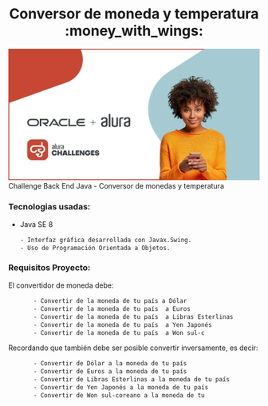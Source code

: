 <h1 align="center">Conversor de moneda y temperatura :money_with_wings:</h1>

![](https://raw.githubusercontent.com/EduardoUT/ConversorMoneda-ONE-Alura_Challenge/master/src/Imagenes/challengeImage.jpg) Challenge Back End Java - Conversor de monedas y temperatura 


### Tecnologias usadas:
   - Java SE 8
      
         - Interfaz gráfica desarrollada con Javax.Swing.
         - Uso de Programación Orientada a Objetos.


### Requisitos Proyecto:


El convertidor de moneda debe:

           - Convertir de la moneda de tu país a Dólar
           - Convertir de la moneda de tu país  a Euros
           - Convertir de la moneda de tu país  a Libras Esterlinas
           - Convertir de la moneda de tu país  a Yen Japonés
           - Convertir de la moneda de tu país  a Won sul-c
           
Recordando que también debe ser posible convertir inversamente, es decir:

           - Convertir de Dólar a la moneda de tu país
           - Convertir de Euros a la moneda de tu país
           - Convertir de Libras Esterlinas a la moneda de tu país
           - Convertir de Yen Japonés a la moneda de tu país
           - Convertir de Won sul-coreano a la moneda de tu 
